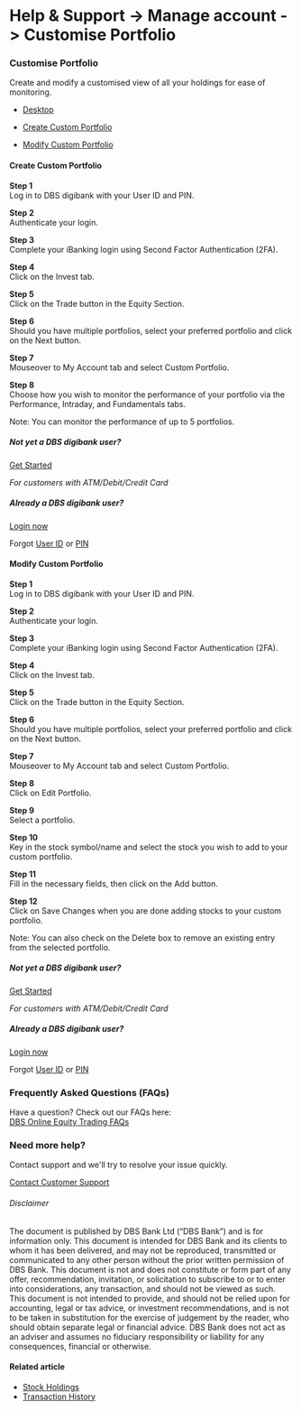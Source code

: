 # Help & Support -> Manage account -> Customise Portfolio

### Customise Portfolio

Create and modify a customised view of all your holdings for ease of monitoring.

  * [Desktop](https://www.dbs.com.sg/personal/support/wealth-oet-customise-portfolio.html#desktop-tab)



  * [Create Custom Portfolio](https://www.dbs.com.sg/personal/support/wealth-oet-customise-portfolio.html#ds-1)


  * [Modify Custom Portfolio](https://www.dbs.com.sg/personal/support/wealth-oet-customise-portfolio.html#ds-2)



#### Create Custom Portfolio

**Step 1**  
Log in to DBS digibank with your User ID and PIN. 

**Step 2**  
Authenticate your login. 

**Step 3**  
Complete your iBanking login using Second Factor Authentication (2FA). 

**Step 4**  
Click on the Invest tab. 

**Step 5**  
Click on the Trade button in the Equity Section. 

**Step 6**  
Should you have multiple portfolios, select your preferred portfolio and click on the Next button. 

**Step 7**  
Mouseover to My Account tab and select Custom Portfolio. 

**Step 8**  
Choose how you wish to monitor the performance of your portfolio via the Performance, Intraday, and Fundamentals tabs.  
  
Note: You can monitor the performance of up to 5 portfolios. 

##### Not yet a DBS digibank user?

[Get Started](https://internet-banking.dbs.com.sg/ibAPL/Welcome)

_For customers with ATM/Debit/Credit Card_

##### Already a DBS digibank user?

[Login now](https://internet-banking.dbs.com.sg/iwealth)

Forgot [User ID](https://www.dbs.com.sg/personal/ibanking/ibapl/ib-printuid.html) or [PIN](https://www.dbs.com.sg/personal/ibanking/ibapl/ib-resetpin.html)

#### Modify Custom Portfolio

**Step 1**  
Log in to DBS digibank with your User ID and PIN. 

**Step 2**  
Authenticate your login. 

**Step 3**  
Complete your iBanking login using Second Factor Authentication (2FA). 

**Step 4**  
Click on the Invest tab. 

**Step 5**  
Click on the Trade button in the Equity Section. 

**Step 6**  
Should you have multiple portfolios, select your preferred portfolio and click on the Next button. 

**Step 7**  
Mouseover to My Account tab and select Custom Portfolio. 

**Step 8**  
Click on Edit Portfolio. 

**Step 9**  
Select a portfolio. 

**Step 10**  
Key in the stock symbol/name and select the stock you wish to add to your custom portfolio. 

**Step 11**  
Fill in the necessary fields, then click on the Add button. 

**Step 12**  
Click on Save Changes when you are done adding stocks to your custom portfolio.  
  
Note: You can also check on the Delete box to remove an existing entry from the selected portfolio. 

##### Not yet a DBS digibank user?

[Get Started](https://internet-banking.dbs.com.sg/ibAPL/Welcome)

_For customers with ATM/Debit/Credit Card_

##### Already a DBS digibank user?

[Login now](https://internet-banking.dbs.com.sg/iwealth)

Forgot [User ID](https://www.dbs.com.sg/personal/ibanking/ibapl/ib-printuid.html) or [PIN](https://www.dbs.com.sg/personal/ibanking/ibapl/ib-resetpin.html)

### Frequently Asked Questions (FAQs)

Have a question? Check out our FAQs here:  
[DBS Online Equity Trading FAQs](https://www.dbs.com.sg/personal/support/wealth-oet-dbs-online-equity-trading-faq.html)  


### Need more help?

Contact support and we'll try to resolve your issue quickly.

[Contact Customer Support](https://www.dbs.com.sg/personal/contact-us.page)

###### Disclaimer

The document is published by DBS Bank Ltd (“DBS Bank”) and is for information only. This document is intended for DBS Bank and its clients to whom it has been delivered, and may not be reproduced, transmitted or communicated to any other person without the prior written permission of DBS Bank. This document is not and does not constitute or form part of any offer, recommendation, invitation, or solicitation to subscribe to or to enter into considerations, any transaction, and should not be viewed as such. This document is not intended to provide, and should not be relied upon for accounting, legal or tax advice, or investment recommendations, and is not to be taken in substitution for the exercise of judgement by the reader, who should obtain separate legal or financial advice. DBS Bank does not act as an adviser and assumes no fiduciary responsibility or liability for any consequences, financial or otherwise. 

#### Related article

  * [Stock Holdings](https://www.dbs.com.sg/personal/support/wealth-oet-stock-holdings.html)
  * [Transaction History](https://www.dbs.com.sg/personal/support/wealth-oet-transaction-history.html)


